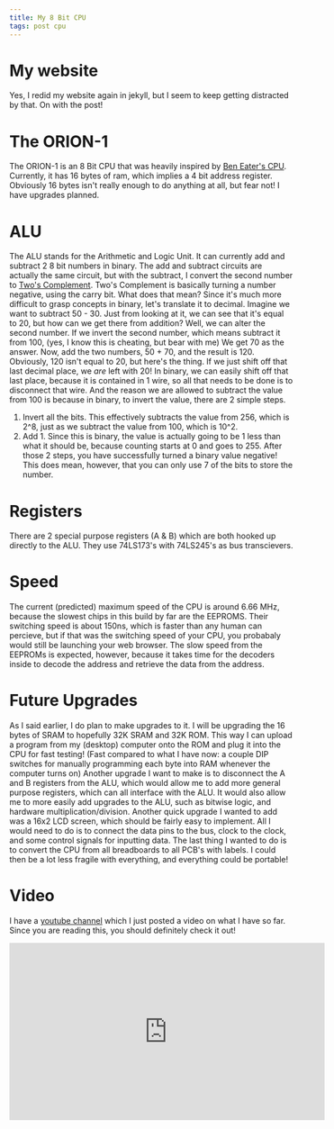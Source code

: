 ```yaml
---
title: My 8 Bit CPU
tags: post cpu
---
```


# My website

Yes, I redid my website again in jekyll, but I seem to keep getting distracted by that. On with the post!

# The ORION-1

The ORION-1 is an 8 Bit CPU that was heavily inspired by [Ben Eater's CPU][1].
Currently, it has 16 bytes of ram, which implies a 4 bit address register.
Obviously 16 bytes isn't really enough to do anything at all, but fear not! I have upgrades planned.

# ALU

The ALU stands for the Arithmetic and Logic Unit.
It can currently add and subtract 2 8 bit numbers in binary.
The add and subtract circuits are actually the same circuit, but with the subtract, I convert the second number to [Two's Complement][2].
Two's Complement is basically turning a number negative, using the carry bit. What does that mean?
Since it's much more difficult to grasp concepts in binary, let's translate it to decimal.
Imagine we want to subtract 50 - 30. Just from looking at it, we can see that it's equal to 20, but how can we get there from addition?
Well, we can alter the second number. If we invert the second number, which means subtract it from 100, (yes, I know this is cheating, but bear with me)
We get 70 as the answer. Now, add the two numbers, 50 + 70, and the result is 120.
Obviously, 120 isn't equal to 20, but here's the thing. If we just shift off that last decimal place, we _are_ left with 20!
In binary, we can easily shift off that last place, because it is contained in 1 wire, so all that needs to be done is to disconnect that wire.
And the reason we are allowed to subtract the value from 100 is because in binary, to invert the value, there are 2 simple steps.

1. Invert all the bits. This effectively subtracts the value from 256, which is 2^8, just as we subtract the value from 100, which is 10^2.
2. Add 1. Since this is binary, the value is actually going to be 1 less than what it should be, because counting starts at 0 and goes to 255.
   After those 2 steps, you have successfully turned a binary value negative! This does mean, however, that you can only use 7 of the bits to store the number.

# Registers

There are 2 special purpose registers (A & B) which are both hooked up directly to the ALU.
They use 74LS173's with 74LS245's as bus transcievers.

# Speed

The current (predicted) maximum speed of the CPU is around 6.66 MHz, because the slowest chips in this build by far are the EEPROMS.
Their switching speed is about 150ns, which is faster than any human can percieve, but if that was the switching speed of your CPU,
you probabaly would still be launching your web browser.
The slow speed from the EEPROMs is expected, however, because it takes time for the decoders inside to decode the address and retrieve the data from the address.

# Future Upgrades

As I said earlier, I do plan to make upgrades to it. I will be upgrading the 16 bytes of SRAM to hopefully 32K SRAM and 32K ROM.
This way I can upload a program from my (desktop) computer onto the ROM and plug it into the CPU for fast testing!
(Fast compared to what I have now: a couple DIP switches for manually programming each byte into RAM whenever the computer turns on)
Another upgrade I want to make is to disconnect the A and B registers from the ALU, which would allow me to add more general purpose registers,
which can all interface with the ALU. It would also allow me to more easily add upgrades to the ALU, such as bitwise logic, and hardware multiplication/division. Another quick upgrade I wanted to add was a 16x2 LCD screen, which should be fairly easy to implement.
All I would need to do is to connect the data pins to the bus, clock to the clock, and some control signals for inputting data.
The last thing I wanted to do is to convert the CPU from all breadboards to all PCB's with labels.
I could then be a lot less fragile with everything, and everything could be portable!

# Video

I have a [youtube channel][3] which I just posted a video on what I have so far.
Since you are reading this, you should definitely check it out!
<br>

<iframe width="560" height="315" src="https://www.youtube.com/embed/5-VjUx2_mFI" frameborder="0" allow="accelerometer; autoplay; encrypted-media; gyroscope; picture-in-picture" allowfullscreen></iframe>

[1]: https://www.youtube.com/watch?v=HyznrdDSSGM&list=PLowKtXNTBypGqImE405J2565dvjafglHU
[2]: https://en.wikipedia.org/wiki/Two%27s_complement
[3]: https://www.youtube.com/channel/UCiydtLctNvtvO2ieS_A0eLQ
